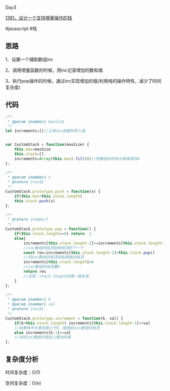 Day3

[1381、设计一个支持增量操作的栈](https://leetcode-cn.com/problems/design-a-stack-with-increment-operation/submissions/)

#javascript #栈
## 思路
1、设置一个辅助数组inc

2、调用增量函数的时候，用inc记录增加的数和值

3、执行pop操作的时候，通过inc实现增加的值(利用栈的操作特性，减少了时间复杂度)

## 代码
```javascript
/**
 * @param {number} maxSize
 */
let increments=[]//记录inc函数的传入值


var CustomStack = function(maxSize) {
    this.max=maxSize
    this.stack=[]
    increments=Array(this.max).fill(0)//把数组的所有元素填满为0
};

/** 
 * @param {number} x
 * @return {void}
 */
CustomStack.prototype.push = function(x) {
    if(this.max>this.stack.length)
    this.stack.push(x)
};

/**
 * @return {number}
 */
CustomStack.prototype.pop = function() {
    if(this.stack.length==0) return -1
    else{
        increments[this.stack.length-2]+=increments[this.stack.length-1]
        //inc数组的栈顶加到栈顶的下一个
        const res=increments[this.stack.length-1]+this.stack.pop()
        //将inc数组的栈顶加到原栈的栈顶
        increments[this.stack.length]=0
        //inc数组的栈顶置0
        return res
        //注意：stack.length的值一直在变
    }
};

/** 
 * @param {number} k 
 * @param {number} val
 * @return {void}
 */
CustomStack.prototype.increment = function(k, val) {
    if(k>this.stack.length) increments[this.stack.length-1]+=val
    //如果栈中元素总数小于k，赋值到inc数组的栈顶
    else increments[k-1]+=val
    //对应inc数组的栈加上增加的值
};
```
## 复杂度分析
时间复杂度：O(1)

空间复杂度：O(n)
